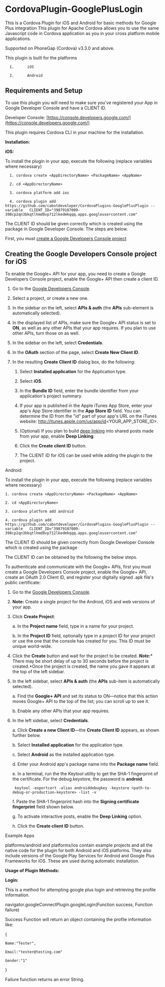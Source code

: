 CordovaPlugin-GooglePlusLogin
=============================

This is a Cordova Plugin for iOS and Android for basic methods for Google Plus integration 
This plugin for Apache Cordova allows you to use the same Javascript code in Cordova application as you in your cross platform mobile applications. 

 Supported on PhoneGap (Cordova) v3.3.0 and above.

 This plugin is built for the platforms

      1.      iOS 

      2.      Android 

## Requirements and Setup

  To use this plugin you will need to make sure you've registered your App in Google Developer Console and have a CLIENT ID.

  Developer Console: [https://console.developers.google.com/](https://console.developers.google.com/)

  This plugin requires Cordova CLI in your machine for the installation.

**Installation:**

**iOS:**

  To install the plugin in your app, execute the following (replace variables where necessary)

      1. cordova create <AppDirectoryName> <PackageName> <AppName>

      2. cd <AppDirectoryName>

      3. cordova platform add ios

      4. cordova plugin add https://github.com/cabotdeveloper/CordovaPlugins-GooglePlusPlugin --variable   CLIENT_ID="39879107009-398cp2qn3bkqtlhmd8vp712lkedmkqqq.apps.googleusercontent.com"

The CLIENT ID should be given correctly which is created using the package <PackageName>  in Google Developer Console.  The steps are below.

First, you must [create a Google Developers Console project](https://developers.google.com/+/mobile/ios/getting-started)

##  Creating the Google Developers Console project for iOS

  To enable the Google+ API for your app, you need to create a Google Developers Console project, enable the Google+ API then create a client ID.

  1. Go to the [Google Developers Console](https://console.developers.google.com/).
    
  2. Select a project, or create a new one.

  3. In the sidebar on the left, select **APIs & auth** (the **APIs** sub-element is automatically selected).

  4. In the displayed list of APIs, make sure the Google+ API status is set to **ON**, as well as any other APIs that your app requires. If you plan to use other APIs, turn those on as well.
  
  5. In the sidebar on the left, select **Credentials**.

  6. In the **OAuth** section of the page, select **Create New Client ID**.
  
  7. In the resulting **Create Client ID** dialog box, do the following:

      1. Select **Installed application** for the Application type.

      2. Select **iOS**.

      3. In the **Bundle ID** field, enter the bundle identifier from your application's project summary.

      4. If your app is published in the Apple iTunes App Store, enter your app's App Store identifier in the **App Store ID** field. You can determine the ID from the "id" part of your app's URL on the iTunes website: http://itunes.apple.com/us/app/id<YOUR_APP_STORE_ID>.

      5. (Optional) If you plan to build [deep linking](https://developers.google.com/+/mobile/ios/share) into shared posts made from your app, enable **Deep Linking**.

      6. Click the **Create client ID** button.

      7. The CLIENT ID for iOS can be used while adding the plugin to the project.

Android:

To install the plugin in your app, execute the following (replace variables where necessary)

    1. cordova create <AppDirectoryName> <PackageName> <AppName>

    2. cd <AppDirectoryName>

    3. cordova platform add android

    4. cordova plugin add https://github.com/cabotdeveloper/CordovaPlugins-GooglePlusPlugin --variable   CLIENT_ID="39879107009-398cp2qn3bkqtlhmd8vp712lkedmkqqq.apps.googleusercontent.com" 

The CLIENT ID should be given correctly from Google Developer Console which is created using the package <PackageName> 

 The CLIENT ID can be obtained by the following the below steps.

  To authenticate and communicate with the Google+ APIs, first you must create a Google Developers Console project, enable the Google+ API, create an OAuth 2.0 Client ID, and register your digitally signed .apk file's public certificate:

  1. Go to the [Google Developers Console](https://console.developers.google.com/).

  2. **Note:** Create a single project for the Android, iOS and web versions of your app.

  3. Click **Create Project**:

      a. In the **Project name** field, type in a name for your project.

      b. In the **Project ID** field, optionally type in a project ID for your project or use the one that the console has created for you. This ID must be unique world-wide.

  4. Click the **Create** button and wait for the project to be created. **_Note:_*** There may be short delay of up to 30 seconds before the project is created.*Once the project is created, the name you gave it appears at the top of the left sidebar.

  5. In the left sidebar, select **APIs & auth** (the **APIs** sub-item is automatically selected).

      a. Find the **Google+ API** and set its status to ON—notice that this action moves Google+ API to the top of the list; you can scroll up to see it.
  
      b. Enable any other APIs that your app requires.

  6. In the left sidebar, select **Credentials**.

      a. Click **Create a new Client ID**—the **Create Client ID** appears, as shown further below.

      b. Select **Installed application** for the application type.

      c. Select **Android** as the installed application type.

      d. Enter your Android app's package name into the **Package name** field.

      e. In a terminal, run the the Keytool utility to get the SHA-1 fingerprint of the certificate. For the debug.keystore, the password is **android**.

          keytool -exportcert -alias androiddebugkey -keystore <path-to-debug-or-production-keystore> -list -v

      f. Paste the SHA-1 fingerprint hash into the **Signing certificate fingerprint** field shown below.

      g. To activate interactive posts, enable the **Deep Linking** option.

      h. Click the **Create client ID** button.

Example Apps

platforms/android and platforms/ios contain example projects and all the native code for the plugin for both Android and iOS platforms. They also include versions of the Google Play Services for Android and Google Plus Frameworks for iOS. These are used during automatic installation.

**Usage of Plugin Methods:**

**Login:**

This is a method for attempting google plus login and retrieving the profile information.

navigator.googleConnectPlugin.googleLogin(Function success, Function failure)

Success Function will return an object containing the profile information like:

{

	Name:"Tester",

	Email:"tester@testing.com"

	Gender:"1"

}

Failure function returns an error String.

